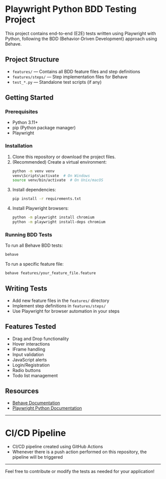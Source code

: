 
# Playwright Python BDD Testing Project

This project contains end-to-end (E2E) tests written using Playwright with Python, following the BDD (Behavior-Driven Development) approach using Behave.

## Project Structure

- `features/` — Contains all BDD feature files and step definitions
- `features/steps/` — Step implementation files for Behave
- `test_*.py` — Standalone test scripts (if any)

## Getting Started

### Prerequisites
- Python 3.11+
- pip (Python package manager)
- Playwright

### Installation
1. Clone this repository or download the project files.
2. (Recommended) Create a virtual environment:
   ```sh
   python -m venv venv
   venv\Scripts\activate  # On Windows
   source venv/bin/activate  # On Unix/macOS
   ```
3. Install dependencies:
   ```sh
   pip install -r requirements.txt
   ```
4. Install Playwright browsers:
   ```sh
   python -m playwright install chromium
   python -m playwright install-deps chromium
   ```

### Running BDD Tests
To run all Behave BDD tests:
```sh
behave
```

To run a specific feature file:
```sh
behave features/your_feature_file.feature
```

## Writing Tests
- Add new feature files in the `features/` directory
- Implement step definitions in `features/steps/`
- Use Playwright for browser automation in your steps

## Features Tested
- Drag and Drop functionality
- Hover interactions
- IFrame handling
- Input validation
- JavaScript alerts 
- Login/Registration
- Radio buttons
- Todo list management

## Resources
- [Behave Documentation](https://behave.readthedocs.io/en/stable/)
- [Playwright Python Documentation](https://playwright.dev/python/)

---

# CI/CD Pipeline
- CI/CD pipeline created using GitHub Actions
- Whenever there is a push action performed on this repository, the pipeline will be triggered

---

Feel free to contribute or modify the tests as needed for your application!
